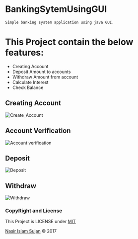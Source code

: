 
# BankingSytemUsingGUI

    Simple banking system application using java GUI.

# This Project contain the below features:

  * Creating Account
  * Deposit Amount to accounts
  * Withdraw Amount from account
  * Calculate Interest
  * Check Balance
  

## Creating Account
![Create_Account](https://github.com/78526Nasir/BankingSystemUsingGUI/blob/master/images/creating%20account.png)

## Account Verification
![Account verification](https://github.com/78526Nasir/BankingSystemUsingGUI/blob/master/images/account%20verfication.png)

## Deposit
![Deposit](https://github.com/78526Nasir/BankingSystemUsingGUI/blob/master/images/deposit.png)

## Withdraw
![Withdraw](https://github.com/78526Nasir/BankingSystemUsingGUI/blob/master/images/withdraw.png)



### CopyRight and License 

This Project is LICENSE under <a href="https://opensource.org/licenses/mit-license.php" target="_blank">MIT</a>

<a href="https://github.com/78526Nasir" target="_blank">Nasir Islam Sujan</a> &copy; 2017
